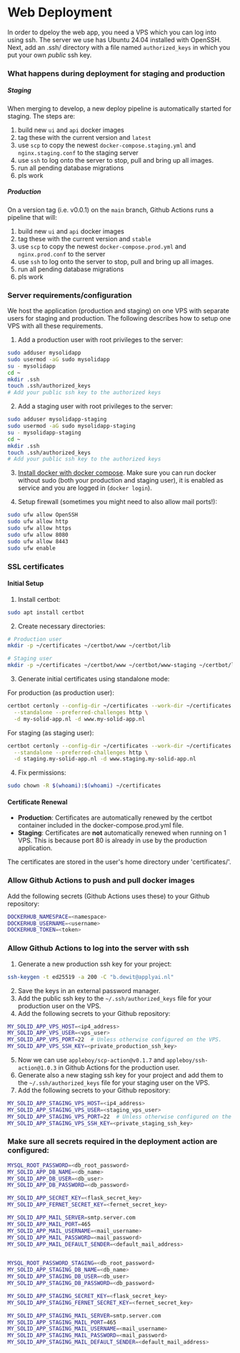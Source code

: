 # Web Deployment

In order to dpeloy the web app, you need a VPS which you can log into using ssh.
The server we use has Ubuntu 24.04 installed with OpenSSH.
Next, add an .ssh/ directory with a file named `authorized_keys` in which you put your own
_public_ ssh key.

### What happens during deployment for staging and production

##### Staging
When merging to develop, a new deploy pipeline is automatically started for staging. The steps are:
 1. build new `ui` and `api` docker images
 2. tag these with the current version and `latest`
 3. use `scp` to copy the newest `docker-compose.staging.yml` and `nginx.staging.conf` to the staging server
 4. use `ssh` to log onto the server to stop, pull and bring up all images.
 5. run all pending database migrations
 6. pls work


##### Production
On a version tag (i.e. v0.0.1) on the `main` branch, Github Actions runs a pipeline that will:
 1. build new `ui` and `api` docker images
 2. tag these with the current version and `stable`
 3. use `scp` to copy the newest `docker-compose.prod.yml` and `nginx.prod.conf` to the server
 4. use `ssh` to log onto the server to stop, pull and bring up all images.
 5. run all pending database migrations
 6. pls work


### Server requirements/configuration
We host the application (production and staging) on one VPS with separate users for staging and production. The following describes how to setup
one VPS with all these requirements.

1. Add a production user with root privileges to the server:
```bash
sudo adduser mysolidapp
sudo usermod -aG sudo mysolidapp
su - mysolidapp
cd ~
mkdir .ssh
touch .ssh/authorized_keys
# Add your public ssh key to the authorized keys
```

2. Add a staging user with root privileges to the server:
```bash
sudo adduser mysolidapp-staging
sudo usermod -aG sudo mysolidapp-staging
su - mysolidapp-staging
cd ~
mkdir .ssh
touch .ssh/authorized_keys
# Add your public ssh key to the authorized keys
```

3. [Install docker with docker compose](https://docs.docker.com/engine/install/ubuntu/). Make sure you can run docker without sudo (both your production and staging user), it is enabled as service and you are logged in (`docker login`).

4. Setup firewall (sometimes you might need to also allow mail ports!):
```bash
sudo ufw allow OpenSSH
sudo ufw allow http
sudo ufw allow https
sudo ufw allow 8080
sudo ufw allow 8443
sudo ufw enable
```

### SSL certificates

#### Initial Setup
1. Install certbot:
```bash
sudo apt install certbot
```

2. Create necessary directories:
```bash
# Production user
mkdir -p ~/certificates ~/certbot/www ~/certbot/lib

# Staging user
mkdir -p ~/certificates ~/certbot/www ~/certbot/www-staging ~/certbot/lib-staging
```

3. Generate initial certificates using standalone mode:

For production (as production user):
```bash
certbot certonly --config-dir ~/certificates --work-dir ~/certificates --logs-dir ~/certificates \
  --standalone --preferred-challenges http \
  -d my-solid-app.nl -d www.my-solid-app.nl
```

For staging (as staging user):
```bash
certbot certonly --config-dir ~/certificates --work-dir ~/certificates --logs-dir ~/certificates \
  --standalone --preferred-challenges http \
  -d staging.my-solid-app.nl -d www.staging.my-solid-app.nl
```

4. Fix permissions:
```bash
sudo chown -R $(whoami):$(whoami) ~/certificates
```

#### Certificate Renewal
- **Production**: Certificates are automatically renewed by the certbot container included in the docker-compose.prod.yml file.
- **Staging**: Certificates are **not** automatically renewed when running on 1 VPS. This is because port 80 is already in use by the production application.

The certificates are stored in the user's home directory under 'certificates/'.


### Allow Github Actions to push and pull docker images
Add the following secrets (Github Actions uses these) to your Github repository:
```bash
DOCKERHUB_NAMESPACE=<namespace>
DOCKERHUB_USERNAME=<username>
DOCKERHUB_TOKEN=<token>
```


### Allow Github Actions to log into the server with ssh
1. Generate a new production ssh key for your project:
```bash
ssh-keygen -t ed25519 -a 200 -C "b.dewit@applyai.nl"
```
2. Save the keys in an external password manager.
3. Add the public ssh key to the `~/.ssh/authorized_keys` file for your production user on the VPS.
4. Add the following secrets to your Github repository:
```bash
MY_SOLID_APP_VPS_HOST=<ip4_address>
MY_SOLID_APP_VPS_USER=<vps_user>
MY_SOLID_APP_VPS_PORT=22  # Unless otherwise configured on the VPS.
MY_SOLID_APP_VPS_SSH_KEY=<private_production_ssh_key>
```
5. Now we can use `appleboy/scp-action@v0.1.7` and `appleboy/ssh-action@1.0.3` in Github Actions for the production user.
6. Generate also a new staging ssh key for your project and add them to the `~/.ssh/authorized_keys` file for your staging user on the VPS.
7. Add the following secrets to your Github repository:
```bash
MY_SOLID_APP_STAGING_VPS_HOST=<ip4_address>
MY_SOLID_APP_STAGING_VPS_USER=<staging_vps_user>
MY_SOLID_APP_STAGING_VPS_PORT=22  # Unless otherwise configured on the VPS.
MY_SOLID_APP_STAGING_VPS_SSH_KEY=<private_staging_ssh_key>
```


### Make sure all secrets required in the deployment action are configured:
```bash
MYSQL_ROOT_PASSWORD=<db_root_password>
MY_SOLID_APP_DB_NAME=<db_name>
MY_SOLID_APP_DB_USER=<db_user>
MY_SOLID_APP_DB_PASSWORD=<db_password>

MY_SOLID_APP_SECRET_KEY=<flask_secret_key>
MY_SOLID_APP_FERNET_SECRET_KEY=<fernet_secret_key>

MY_SOLID_APP_MAIL_SERVER=smtp.server.com
MY_SOLID_APP_MAIL_PORT=465
MY_SOLID_APP_MAIL_USERNAME=<mail_username>
MY_SOLID_APP_MAIL_PASSWORD=<mail_password>
MY_SOLID_APP_MAIL_DEFAULT_SENDER=<default_mail_address>


MYSQL_ROOT_PASSWORD_STAGING=<db_root_password>
MY_SOLID_APP_STAGING_DB_NAME=<db_name>
MY_SOLID_APP_STAGING_DB_USER=<db_user>
MY_SOLID_APP_STAGING_DB_PASSWORD=<db_password>

MY_SOLID_APP_STAGING_SECRET_KEY=<flask_secret_key>
MY_SOLID_APP_STAGING_FERNET_SECRET_KEY=<fernet_secret_key>

MY_SOLID_APP_STAGING_MAIL_SERVER=smtp.server.com
MY_SOLID_APP_STAGING_MAIL_PORT=465
MY_SOLID_APP_STAGING_MAIL_USERNAME=<mail_username>
MY_SOLID_APP_STAGING_MAIL_PASSWORD=<mail_password>
MY_SOLID_APP_STAGING_MAIL_DEFAULT_SENDER=<default_mail_address>
```

